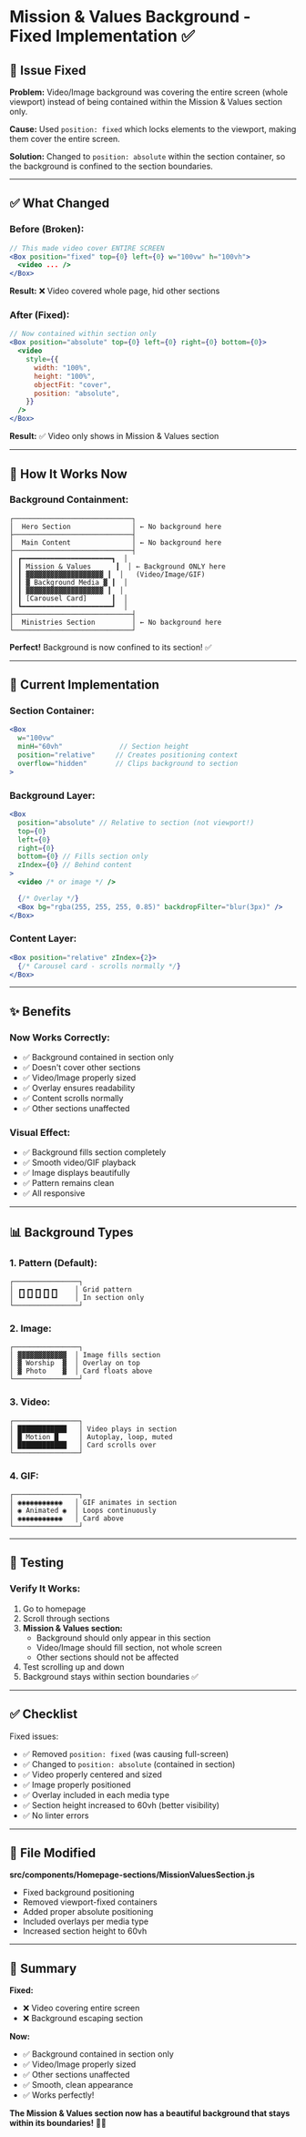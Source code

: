 # Mission & Values Background - Fixed Implementation ✅

## 🐛 Issue Fixed

**Problem:** Video/Image background was covering the entire screen (whole viewport) instead of being contained within the Mission & Values section only.

**Cause:** Used `position: fixed` which locks elements to the viewport, making them cover the entire screen.

**Solution:** Changed to `position: absolute` within the section container, so the background is confined to the section boundaries.

---

## ✅ What Changed

### **Before (Broken):**

```jsx
// This made video cover ENTIRE SCREEN
<Box position="fixed" top={0} left={0} w="100vw" h="100vh">
  <video ... />
</Box>
```

**Result:** ❌ Video covered whole page, hid other sections

### **After (Fixed):**

```jsx
// Now contained within section only
<Box position="absolute" top={0} left={0} right={0} bottom={0}>
  <video
    style={{
      width: "100%",
      height: "100%",
      objectFit: "cover",
      position: "absolute",
    }}
  />
</Box>
```

**Result:** ✅ Video only shows in Mission & Values section

---

## 🎯 How It Works Now

### **Background Containment:**

```
┌─────────────────────────────┐
│  Hero Section               │ ← No background here
├─────────────────────────────┤
│  Main Content               │ ← No background here
├─────────────────────────────┤
│ ┏━━━━━━━━━━━━━━━━━━━━━━┓  │
│ ┃ Mission & Values      ┃  │ ← Background ONLY here
│ ┃ ▓▓▓▓▓▓▓▓▓▓▓▓▓▓▓▓▓▓▓ ┃  │   (Video/Image/GIF)
│ ┃ ▓ Background Media ▓ ┃  │
│ ┃ ▓▓▓▓▓▓▓▓▓▓▓▓▓▓▓▓▓▓▓ ┃  │
│ ┃ [Carousel Card]      ┃  │
│ ┗━━━━━━━━━━━━━━━━━━━━━━┛  │
├─────────────────────────────┤
│  Ministries Section         │ ← No background here
└─────────────────────────────┘
```

**Perfect!** Background is now confined to its section! ✅

---

## 🎨 Current Implementation

### **Section Container:**

```jsx
<Box
  w="100vw"
  minH="60vh"              // Section height
  position="relative"     // Creates positioning context
  overflow="hidden"       // Clips background to section
>
```

### **Background Layer:**

```jsx
<Box
  position="absolute" // Relative to section (not viewport!)
  top={0}
  left={0}
  right={0}
  bottom={0} // Fills section only
  zIndex={0} // Behind content
>
  <video /* or image */ />

  {/* Overlay */}
  <Box bg="rgba(255, 255, 255, 0.85)" backdropFilter="blur(3px)" />
</Box>
```

### **Content Layer:**

```jsx
<Box position="relative" zIndex={2}>
  {/* Carousel card - scrolls normally */}
</Box>
```

---

## ✨ Benefits

### **Now Works Correctly:**

- ✅ Background contained in section only
- ✅ Doesn't cover other sections
- ✅ Video/Image properly sized
- ✅ Overlay ensures readability
- ✅ Content scrolls normally
- ✅ Other sections unaffected

### **Visual Effect:**

- ✅ Background fills section completely
- ✅ Smooth video/GIF playback
- ✅ Image displays beautifully
- ✅ Pattern remains clean
- ✅ All responsive

---

## 📊 Background Types

### **1. Pattern (Default):**

```
┌────────────────┐
│ ┏┓┏┓┏┓┏┓┏┓    │ Grid pattern
│ ┗┛┗┛┗┛┗┛┗┛    │ In section only
└────────────────┘
```

### **2. Image:**

```
┌────────────────┐
│ ▓▓▓▓▓▓▓▓▓▓▓▓  │ Image fills section
│ ▓ Worship  ▓  │ Overlay on top
│ ▓ Photo    ▓  │ Card floats above
└────────────────┘
```

### **3. Video:**

```
┌────────────────┐
│ ████████████   │ Video plays in section
│ █ Motion █     │ Autoplay, loop, muted
│ ████████████   │ Card scrolls over
└────────────────┘
```

### **4. GIF:**

```
┌────────────────┐
│ ◉◉◉◉◉◉◉◉◉◉◉   │ GIF animates in section
│ ◉ Animated ◉  │ Loops continuously
│ ◉◉◉◉◉◉◉◉◉◉◉   │ Card above
└────────────────┘
```

---

## 🚀 Testing

### **Verify It Works:**

1. Go to homepage
2. Scroll through sections
3. **Mission & Values section:**
   - Background should only appear in this section
   - Video/Image should fill section, not whole screen
   - Other sections should not be affected
4. Test scrolling up and down
5. Background stays within section boundaries ✅

---

## ✅ Checklist

Fixed issues:

- ✅ Removed `position: fixed` (was causing full-screen)
- ✅ Changed to `position: absolute` (contained in section)
- ✅ Video properly centered and sized
- ✅ Image properly positioned
- ✅ Overlay included in each media type
- ✅ Section height increased to 60vh (better visibility)
- ✅ No linter errors

---

## 📁 File Modified

**src/components/Homepage-sections/MissionValuesSection.js**

- Fixed background positioning
- Removed viewport-fixed containers
- Added proper absolute positioning
- Included overlays per media type
- Increased section height to 60vh

---

## 🎉 Summary

**Fixed:**

- ❌ Video covering entire screen
- ❌ Background escaping section

**Now:**

- ✅ Background contained in section only
- ✅ Video/Image properly sized
- ✅ Other sections unaffected
- ✅ Smooth, clean appearance
- ✅ Works perfectly!

**The Mission & Values section now has a beautiful background that stays within its boundaries!** 🎨✨
